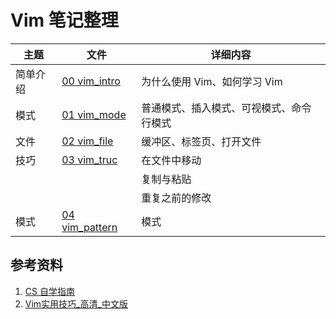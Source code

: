 # Vim 笔记整理

| 主题     | 文件                                  | 详细内容                                 |
| -------- | ------------------------------------- | ---------------------------------------- |
| 简单介绍 | [00 vim_intro](00%20vim_intro.md)     | 为什么使用 Vim、如何学习 Vim             |
| 模式     | [01 vim_mode](01%20vim_mode.md)       | 普通模式、插入模式、可视模式、命令行模式 |
| 文件     | [02 vim_file](02%20vim_file.md)       | 缓冲区、标签页、打开文件                 |
| 技巧     | [03 vim_truc](03%20vim_truc.md)       | 在文件中移动                             |
|          |                                       | 复制与粘贴                               |
|          |                                       | 重复之前的修改                                       |
| 模式     | [04 vim_pattern](04%20vim_pattern.md) | 模式                                         |


## 参考资料
1. [CS 自学指南](https://csdiy.wiki/必学工具/Vim/)
2. [Vim实用技巧_高清_中文版](Vim实用技巧_高清_中文版.pdf)
